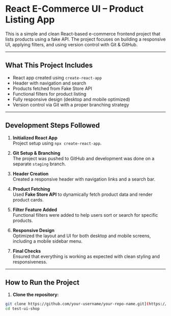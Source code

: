 #  React E-Commerce UI – Product Listing App

This is a simple and clean React-based e-commerce frontend project that lists products using a fake API. The project focuses on building a responsive UI, applying filters, and using version control with Git & GitHub.

---

##  What This Project Includes

- React app created using `create-react-app`
- Header with navigation and search
- Products fetched from Fake Store API
- Functional filters for product listing
- Fully responsive design (desktop and mobile optimized)
- Version control via Git with a proper branching strategy

---

##  Development Steps Followed

1. **Initialized React App**  
   Project setup using `npx create-react-app`.

2. **Git Setup & Branching**  
   The project was pushed to GitHub and development was done on a separate `staging` branch.

3. **Header Creation**  
   Created a responsive header with navigation links and a search bar.

4. **Product Fetching**  
   Used **Fake Store API** to dynamically fetch product data and render product cards.

5. **Filter Feature Added**  
   Functional filters were added to help users sort or search for specific products.

6. **Responsive Design**  
   Optimized the layout and UI for both desktop and mobile screens, including a mobile sidebar menu.

7. **Final Checks**  
   Ensured that everything is working as expected with clean styling and responsiveness.

---

##  How to Run the Project

1. **Clone the repository:**
```bash
git clone https://github.com/your-username/your-repo-name.git](https://github.com/Munish86/test-ui-shop.git
cd test-ui-shop
